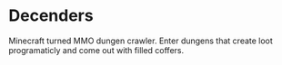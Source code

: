 # Decenders
 Minecraft turned MMO dungen crawler. Enter dungens that create loot programaticly and come out with filled coffers.
